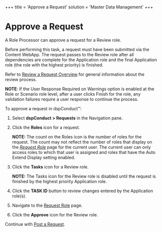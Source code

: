 +++
title = 'Approve a Request'
solution = 'Master Data Management'
+++

# Approve a Request

A Role Processor can approve a request for a Review role.

Before performing this task, a request must have been submitted via the
Content WebApp. The request passes to the Review role after all
dependencies are complete for the Application role and the final
Application role (the role with the highest priority) is finished.

Refer to [Review a Request Overview](Review_a_Request_Overview.htm) for
general information about the review process.

**NOTE**: If the User Response Required on Warnings option is enabled at
the Role or Scenario role level, after a user clicks Finish for the
role, any validation failures require a user response to continue the
process.

To approve a request in dspConduct™:

1.  Select <span style="font-weight: bold;">dspConduct \>
    Requests</span> in the Navigation pane.

2.  Click the <span style="font-weight: bold;">Roles</span> icon for a
    request.
    
    **NOTE:** The count on the Roles icon is the number of roles for the
    request. The count may not reflect the number of roles that display
    on the <span style="font-style: italic;">[Request
    Role](../Page_Desc/Request_Role_H.htm)</span> page for the current
    user. The current user can only access roles to which that user is
    assigned and roles that have the Auto Extend Display setting
    enabled.

3.  Click the <span style="font-weight: bold;">Tasks</span> icon for a
    Review role.
    
    **NOTE:** The Tasks icon for the Review role is disabled until the
    request is finished by the highest priority Application role.

4.  Click the <span style="font-weight: bold;">TASK ID</span> button to
    review changes entered by the Application role(s).

5.  Navigate to the [Request Role](../Page_Desc/Request_Role_H.htm)
    page.

6.  Click the <span style="font-weight: bold;">Approve</span> icon for
    the Review role.

Continue with [Post a Request](Post_a_Request.htm).
